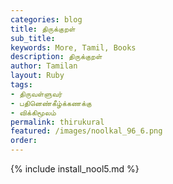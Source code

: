 ```yaml
---
categories: blog
title: திருக்குறள்
sub_title: 
keywords: More, Tamil, Books
description: திருக்குறள்
author: Tamilan
layout: Ruby
tags:
- திருவள்ளுவர்
- பதினெண்கீழ்க்கணக்கு
- விக்கிமூலம்
permalink: thirukural
featured: /images/noolkal_96_6.png
order: 
---
```

{% include install_nool5.md %}